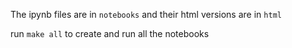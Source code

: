 The ipynb files are in `notebooks` and their html versions are in `html`

run `make all` to create and run all the notebooks
